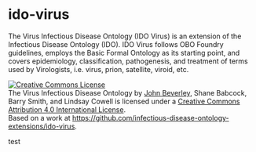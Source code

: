 # ido-virus
The Virus Infectious Disease Ontology (IDO Virus) is an extension of the Infectious Disease Ontology (IDO). IDO Virus follows OBO Foundry guidelines, employs the Basic Formal Ontology as its starting point, and covers epidemiology, classification, pathogenesis, and treatment of terms used by Virologists, i.e. virus, prion, satellite, viroid, etc. 

<a rel="license" href="http://creativecommons.org/licenses/by/4.0/"><img alt="Creative Commons License" style="border-width:0" src="https://i.creativecommons.org/l/by/4.0/88x31.png" /></a><br /><span xmlns:dct="http://purl.org/dc/terms/" property="dct:title">The Virus Infectious Disease Ontology</span> by <a xmlns:cc="http://creativecommons.org/ns#" href="johnbeverley.com" property="cc:attributionName" rel="cc:attributionURL">John Beverley</a>, Shane Babcock, Barry Smith, and Lindsay Cowell is licensed under a <a rel="license" href="http://creativecommons.org/licenses/by/4.0/">Creative Commons Attribution 4.0 International License</a>.<br />Based on a work at <a xmlns:dct="http://purl.org/dc/terms/" href="https://github.com/infectious-disease-ontology-extensions/ido-virus" rel="dct:source">https://github.com/infectious-disease-ontology-extensions/ido-virus</a>.


test